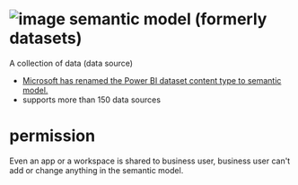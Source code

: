 # ![image](https://learn.microsoft.com/en-us/power-bi/consumer/media/end-user-basic-concepts/power-bi-semantic-model-icon.png) semantic model (formerly datasets)

A collection of data (data source)
- [Microsoft has renamed the Power BI dataset content type to semantic model.](https://learn.microsoft.com/en-us/power-bi/connect-data/service-datasets-understand)
- supports more than 150 data sources

# permission

Even an app or a workspace is shared to business user, business user can't add or change anything in the semantic model. 

